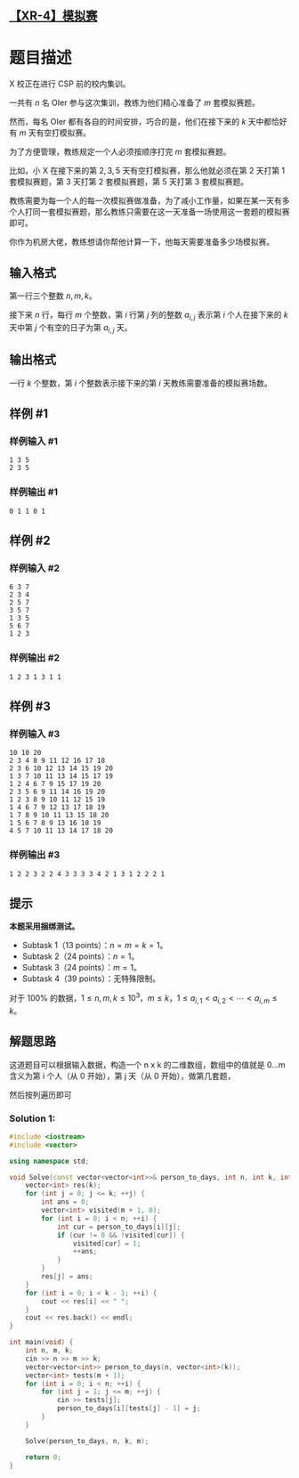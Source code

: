 ## [【XR-4】模拟赛](https://www.luogu.com.cn/problem/P5594)

# 题目描述

X 校正在进行 CSP 前的校内集训。

一共有 $n$ 名 OIer 参与这次集训，教练为他们精心准备了 $m$ 套模拟赛题。

然而，每名 OIer 都有各自的时间安排，巧合的是，他们在接下来的 $k$ 天中都恰好有 $m$ 天有空打模拟赛。

为了方便管理，教练规定一个人必须按顺序打完 $m$ 套模拟赛题。

比如，小 X 在接下来的第 $2,3,5$ 天有空打模拟赛，那么他就必须在第 $2$ 天打第 $1$ 套模拟赛题，第 $3$ 天打第 $2$ 套模拟赛题，第 $5$ 天打第 $3$ 套模拟赛题。

教练需要为每一个人的每一次模拟赛做准备，为了减小工作量，如果在某一天有多个人打同一套模拟赛题，那么教练只需要在这一天准备一场使用这一套题的模拟赛即可。

你作为机房大佬，教练想请你帮他计算一下，他每天需要准备多少场模拟赛。

## 输入格式

第一行三个整数 $n,m,k$。

接下来 $n$ 行，每行 $m$ 个整数，第 $i$ 行第 $j$ 列的整数 $a_{i,j}$ 表示第 $i$ 个人在接下来的 $k$ 天中第 $j$ 个有空的日子为第 $a_{i,j}$ 天。

## 输出格式

一行 $k$ 个整数，第 $i$ 个整数表示接下来的第 $i$ 天教练需要准备的模拟赛场数。

## 样例 #1

### 样例输入 #1

```
1 3 5
2 3 5
```

### 样例输出 #1

```
0 1 1 0 1
```

## 样例 #2

### 样例输入 #2

```
6 3 7
2 3 4
2 5 7
3 5 7
1 3 5
5 6 7
1 2 3
```

### 样例输出 #2

```
1 2 3 1 3 1 1
```

## 样例 #3

### 样例输入 #3

```
10 10 20
2 3 4 8 9 11 12 16 17 18
2 3 6 10 12 13 14 15 19 20
1 3 7 10 11 13 14 15 17 19
1 2 4 6 7 9 15 17 19 20
2 3 5 6 9 11 14 16 19 20
1 2 3 8 9 10 11 12 15 19
1 4 6 7 9 12 13 17 18 19
1 7 8 9 10 11 13 15 18 20
1 5 6 7 8 9 13 16 18 19
4 5 7 10 11 13 14 17 18 20
```

### 样例输出 #3

```
1 2 2 3 2 2 4 3 3 3 3 4 2 1 3 1 2 2 2 1
```

## 提示

**本题采用捆绑测试。**

- Subtask 1（13 points）：$n = m = k = 1$。
- Subtask 2（24 points）：$n = 1$。
- Subtask 3（24 points）：$m = 1$。
- Subtask 4（39 points）：无特殊限制。

对于 $100\%$ 的数据，$1 \le n,m,k \le 10^3$，$m \le k$，$1 \le a_{i,1} < a_{i,2} < \cdots < a_{i,m} \le k$。

## 解题思路

这道题目可以根据输入数据，构造一个 n x k 的二维数组，数组中的值就是 0...m 含义为第 i 个人（从 0 开始），第 j 天（从 0 开始），做第几套题，

然后按列遍历即可

### Solution 1:

````c++
#include <iostream>
#include <vector>

using namespace std;

void Solve(const vector<vector<int>>& person_to_days, int n, int k, int m) {
    vector<int> res(k);
    for (int j = 0; j <= k; ++j) {
        int ans = 0;
        vector<int> visited(m + 1, 0);
        for (int i = 0; i < n; ++i) {
            int cur = person_to_days[i][j];
            if (cur != 0 && !visited[cur]) {
                visited[cur] = 1;
                ++ans;
            }
        }
        res[j] = ans;
    }
    for (int i = 0; i < k - 1; ++i) {
        cout << res[i] << " ";
    }
    cout << res.back() << endl;
}

int main(void) {
    int n, m, k;
    cin >> n >> m >> k;
    vector<vector<int>> person_to_days(n, vector<int>(k));
    vector<int> tests(m + 1);
    for (int i = 0; i < n; ++i) {
        for (int j = 1; j <= m; ++j) {
            cin >> tests[j];
            person_to_days[i][tests[j] - 1] = j;
        }
    }

    Solve(person_to_days, n, k, m);

    return 0;
}

````
